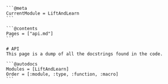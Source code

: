     ```@meta
    CurrentModule = LiftAndLearn 
    ```

    ```@contents
    Pages = ["api.md"]
    ```

    # API
    This page is a dump of all the docstrings found in the code. 

    ```@autodocs
    Modules = [LiftAndLearn]
    Order = [:module, :type, :function, :macro]
    ```